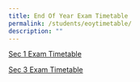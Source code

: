 ```yaml
---
title: End Of Year Exam Timetable
permalink: /students/eoytimetable/
description: ""
---
```

[Sec 1 Exam Timetable](/files/School%20timetable/eoy%20exam%20tt%202023%20sec%201.pdf)



[Sec 3 Exam Timetable](/files/School%20timetable/eoy%20exam%20tt%202023%20sec%203.pdf)
